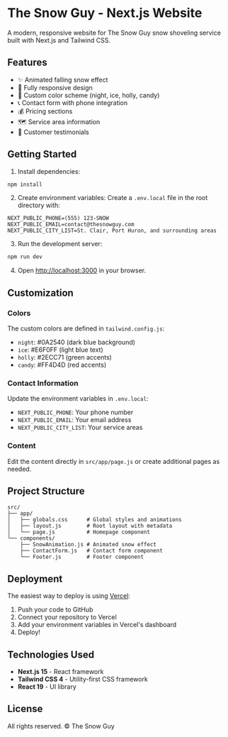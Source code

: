 # The Snow Guy - Next.js Website

A modern, responsive website for The Snow Guy snow shoveling service built with Next.js and Tailwind CSS.

## Features

- ✨ Animated falling snow effect
- 📱 Fully responsive design
- 🎨 Custom color scheme (night, ice, holly, candy)
- 📞 Contact form with phone integration
- 💰 Pricing sections
- 🗺️ Service area information
- 💬 Customer testimonials

## Getting Started

1. Install dependencies:
```bash
npm install
```

2. Create environment variables:
Create a `.env.local` file in the root directory with:
```
NEXT_PUBLIC_PHONE=(555) 123-SNOW
NEXT_PUBLIC_EMAIL=contact@thesnowguy.com
NEXT_PUBLIC_CITY_LIST=St. Clair, Port Huron, and surrounding areas
```

3. Run the development server:
```bash
npm run dev
```

4. Open [http://localhost:3000](http://localhost:3000) in your browser.

## Customization

### Colors
The custom colors are defined in `tailwind.config.js`:
- `night`: #0A2540 (dark blue background)
- `ice`: #E6F0FF (light blue text)
- `holly`: #2ECC71 (green accents)
- `candy`: #FF4D4D (red accents)

### Contact Information
Update the environment variables in `.env.local`:
- `NEXT_PUBLIC_PHONE`: Your phone number
- `NEXT_PUBLIC_EMAIL`: Your email address
- `NEXT_PUBLIC_CITY_LIST`: Your service areas

### Content
Edit the content directly in `src/app/page.js` or create additional pages as needed.

## Project Structure

```
src/
├── app/
│   ├── globals.css      # Global styles and animations
│   ├── layout.js        # Root layout with metadata
│   └── page.js          # Homepage component
└── components/
    ├── SnowAnimation.js # Animated snow effect
    ├── ContactForm.js   # Contact form component
    └── Footer.js        # Footer component
```

## Deployment

The easiest way to deploy is using [Vercel](https://vercel.com):

1. Push your code to GitHub
2. Connect your repository to Vercel
3. Add your environment variables in Vercel's dashboard
4. Deploy!

## Technologies Used

- **Next.js 15** - React framework
- **Tailwind CSS 4** - Utility-first CSS framework
- **React 19** - UI library

## License

All rights reserved. © The Snow Guy